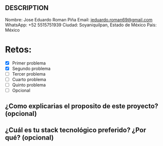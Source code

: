 ## DESCRIPTION

Nombre: Jose Eduardo Roman Piña
Email: jeduardo.roman69@gmail.com
WhatsApp: +52 5515751939
Ciudad: Soyaniquilpan, Estado de México
Pais: México

# Retos:
  - [X] Primer problema
  - [X] Segundo problema
  - [ ] Tercer problema
  - [ ] Cuarto problema
  - [ ] Quinto problema
  - [ ] Opcional

## ¿Como explicarias el proposito de este proyecto? (opcional)


## ¿Cuál es tu stack tecnológico preferido? ¿Por qué? (opcional)